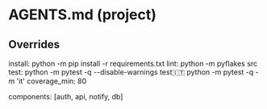 # AGENTS.md (project)

## Overrides
install: python -m pip install -r requirements.txt
lint: python -m pyflakes src
test: python -m pytest -q --disable-warnings
test:it: python -m pytest -q -m 'it'
coverage_min: 80

components: [auth, api, notify, db]
